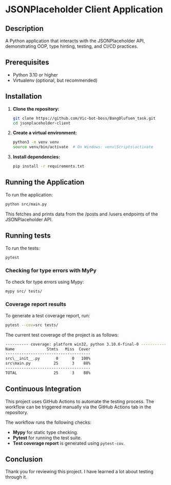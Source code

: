 # JSONPlaceholder Client Application

## Description
A Python application that interacts with the JSONPlaceholder API, demonstrating OOP, type hinting, testing, and CI/CD practices.

## Prerequisites
- Python 3.10 or higher
- Virtualenv (optional, but recommended)

## Installation

1. **Clone the repository:**
   ```bash
   git clone https://github.com/Vic-bot-boss/BangOlufsen_task.git
   cd jsonplaceholder-client
   ```

2. **Create a virtual environment:**
   ```bash
   python3 -m venv venv
   source venv/bin/activate  # On Windows: venv\Scripts\activate
   ```   

3. **Install dependencies:**
   ```bash
   pip install -r requirements.txt
   ```

## Running the Application

To run the application:
```bash
python src/main.py
```

This fetches and prints data from the /posts and /users endpoints of the JSONPlaceholder API.

## Running tests

To run the tests:
```bash
pytest
```

### Checking for type errors with MyPy

To check for type errors using Mypy:
```bash
mypy src/ tests/
```

### Coverage report results

To generate a test coverage report, run:
```bash
pytest --cov=src tests/
```

The current test coverage of the project is as follows:

```bash
---------- coverage: platform win32, python 3.10.6-final-0 -----------
Name              Stmts   Miss  Cover
-------------------------------------
src\__init__.py       0      0   100%
src\main.py          25      3    88%
-------------------------------------
TOTAL                25      3    88%
```

## Continuous Integration

This project uses GitHub Actions to automate the testing process. The workflow can be triggered manually via the GitHub Actions tab in the repository.

The workflow runs the following checks:
- **Mypy** for static type checking.
- **Pytest** for running the test suite.
- **Test coverage report** is generated using `pytest-cov`.

## Conclusion

Thank you for reviewing this project. I have learned a lot about testing through it.
